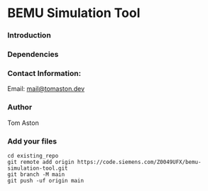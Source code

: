 # BEMU Simulation Tool

### Introduction


### Dependencies

### Contact Information: 
Email: mail@tomaston.dev

### Author
Tom Aston

### Add your files
```
cd existing_repo
git remote add origin https://code.siemens.com/Z0049UFX/bemu-simulation-tool.git
git branch -M main
git push -uf origin main
```

 
 
